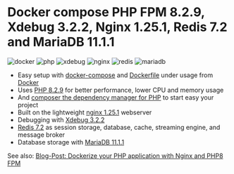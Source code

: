 # Docker compose PHP FPM 8.2.9, Xdebug 3.2.2, Nginx 1.25.1, Redis 7.2 and MariaDB 11.1.1

![docker](https://img.shields.io/badge/Docker-compose-brightgreen.svg)
![php](https://img.shields.io/badge/PHP_FPM-8.2.9-brightgreen.svg)
![xdebug](https://img.shields.io/badge/Xdebug-3.2.2-brightgreen.svg)
![nginx](https://img.shields.io/badge/nginx-1.25.1-brightgreen.svg)
![redis](https://img.shields.io/badge/Redis-7.2-brightgreen.svg)
![mariadb](https://img.shields.io/badge/MariaDB-11.1.1-brightgreen.svg)

* Easy setup with [docker-compose](https://docs.docker.com/compose/) and [Dockerfile](https://docs.docker.com/engine/reference/builder/) under usage from [Docker](https://www.docker.com)
* Uses [PHP 8.2.9](https://www.php.net) for better performance, lower CPU and memory usage
* And [composer the dependency manager for PHP](https://getcomposer.org) to start easy your project
* Built on the lightweight [nginx 1.25.1](https://nginx.org) webserver
* Debugging with [Xdebug 3.2.2](https://xdebug.org)
* [Redis 7.2](https://redis.io) as session storage, database, cache, streaming engine, and message broker
* Database storage with [MariaDB 11.1.1](https://mariadb.org)

See also:
[Blog-Post: Dockerize your PHP application with Nginx and PHP8 FPM](https://marc.it/dockerize-application-with-nginx-and-php8/)
